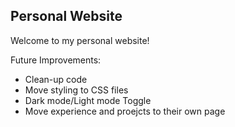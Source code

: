 ## Personal Website

Welcome to my personal website!

Future Improvements:
- Clean-up code
- Move styling to CSS files
- Dark mode/Light mode Toggle
- Move experience and proejcts to their own page
